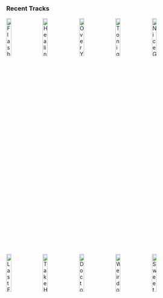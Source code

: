 ### Recent Tracks
[<img src='https://lastfm.freetls.fastly.net/i/u/300x300/9a9d1214457c4103c16d960ceb19a1cc.png' width='16%' height='16%' alt='Flashed Junk Mind'>](https://www.last.fm/music/milky%2bchance/_/flashed%2bjunk%2bmind)&nbsp;&nbsp;&nbsp;&nbsp;[<img src='https://lastfm.freetls.fastly.net/i/u/300x300/6586abdd9a487818db2127748e504ade.png' width='16%' height='16%' alt='Healing'>](https://www.last.fm/music/arlissa/_/healing)&nbsp;&nbsp;&nbsp;&nbsp;[<img src='https://lastfm.freetls.fastly.net/i/u/300x300/7e2eac5f16fcb80fac361b64a03acfe6.png' width='16%' height='16%' alt='Over You'>](https://www.last.fm/music/syn%2bcole/_/over%2byou)&nbsp;&nbsp;&nbsp;&nbsp;[<img src='https://lastfm.freetls.fastly.net/i/u/300x300/b1577e23427243fd800513452488a2aa.png' width='16%' height='16%' alt='Tonight Tonight'>](https://www.last.fm/music/hot%2bchelle%2brae/_/tonight%2btonight)&nbsp;&nbsp;&nbsp;&nbsp;[<img src='https://lastfm.freetls.fastly.net/i/u/300x300/af79cdb6a5f5c3d6a2f5edbad092a265.png' width='16%' height='16%' alt='Nice Guy'>](https://www.last.fm/music/courtship./_/nice%2bguy)&nbsp;&nbsp;&nbsp;&nbsp;<br>[<img src='https://lastfm.freetls.fastly.net/i/u/300x300/340fa85151854c839a09d57f40abe781.png' width='16%' height='16%' alt='Last Forever'>](https://www.last.fm/music/fenech-soler/_/last%2bforever)&nbsp;&nbsp;&nbsp;&nbsp;[<img src='https://lastfm.freetls.fastly.net/i/u/300x300/b325e62dee0c9b9e0890c343c94599d2.png' width='16%' height='16%' alt='Take Her Place (feat. A R I Z O N A)'>](https://www.last.fm/music/don%2bdiablo/_/take%2bher%2bplace%2b%2528feat.%2ba%2br%2bi%2bz%2bo%2bn%2ba%2529)&nbsp;&nbsp;&nbsp;&nbsp;[<img src='https://lastfm.freetls.fastly.net/i/u/300x300/f05e422ff7a408617ab4d9c36debd85d.png' width='16%' height='16%' alt='Doctor My Eyes'>](https://www.last.fm/music/jackson%2bbrowne/_/doctor%2bmy%2beyes)&nbsp;&nbsp;&nbsp;&nbsp;[<img src='https://lastfm.freetls.fastly.net/i/u/300x300/fe4d4a57ae3bb946596283d28ef6bcc3.png' width='16%' height='16%' alt='Weirdo, Pt. 2'>](https://www.last.fm/music/nombe/_/weirdo%252c%2bpt.%2b2)&nbsp;&nbsp;&nbsp;&nbsp;[<img src='https://lastfm.freetls.fastly.net/i/u/300x300/ed39ca4d66044c728d37b2778427c1e4.png' width='16%' height='16%' alt='Sweet Caroline'>](https://www.last.fm/music/neil%2bdiamond/_/sweet%2bcaroline)&nbsp;&nbsp;&nbsp;&nbsp;<br>